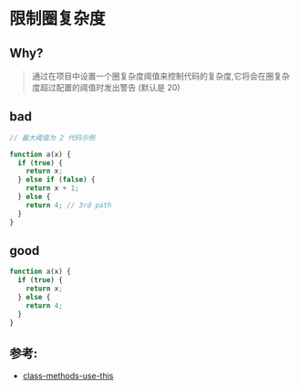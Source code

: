 # 限制圈复杂度

## Why?

> 通过在项目中设置一个圈复杂度阈值来控制代码的复杂度,它将会在圈复杂度超过配置的阈值时发出警告 (默认是 20)

## bad

```js
// 最大阈值为 2 代码示例

function a(x) {
  if (true) {
    return x;
  } else if (false) {
    return x + 1;
  } else {
    return 4; // 3rd path
  }
}
```

## good

```js
function a(x) {
  if (true) {
    return x;
  } else {
    return 4;
  }
}
```

## 参考:

- [class-methods-use-this](https://eslint.org/docs/rules/class-methods-use-this)
